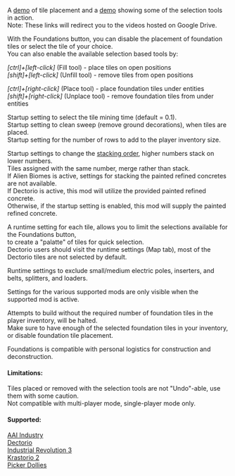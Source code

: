 A [demo](https://drive.google.com/file/d/19IW1BqMI3D-ZT9L8otzVgFEscUW8Nnev/view?usp=drive_link) of tile placement and a [demo](https://drive.google.com/file/d/1-Q80DSgyIuHM7wrxrbzyDSqme0gMSsAz/view?usp=drive_link) showing some of the selection tools in action.  
Note: These links will redirect you to the videos hosted on Google Drive.

With the Foundations button, you can disable the placement of foundation tiles or select the tile of your choice.  
You can also enable the available selection based tools by:  

*[ctrl]+[left-click]* (Fill tool) - place tiles on open positions  
*[shift]+[left-click]* (Unfill tool) - remove tiles from open positions  

*[ctrl]+[right-click]* (Place tool) - place foundation tiles under entities  
*[shift]+[right-click]* (Unplace tool) - remove foundation tiles from under entities  

Startup setting to select the tile mining time (default = 0.1).  
Startup setting to clean sweep (remove ground decorations), when tiles are placed.  
Startup setting for the number of rows to add to the player inventory size.

Startup settings to change the [stacking order](https://mods.factorio.com/mod/Foundations/faq), higher numbers stack on lower numbers.  
Tiles assigned with the same number, merge rather than stack.  
If Alien Biomes is active, settings for stacking the painted refined concretes are not available.  
If Dectorio is active, this mod will utilize the provided painted refined concrete.  
Otherwise, if the startup setting is enabled, this mod will supply the painted refined concrete.  

A runtime setting for each tile, allows you to limit the selections available for the Foundations button,  
to create a "palatte" of tiles for quick selection.  
Dectorio users should visit the runtime settings (Map tab), most of the Dectorio tiles are not selected by default.  

Runtime settings to exclude small/medium electric poles, inserters, and belts, splitters, and loaders.  

Settings for the various supported mods are only visible when the supported mod is active.  

Attempts to build without the required number of foundation tiles in the player inventory, will be halted.  
Make sure to have enough of the selected foundation tiles in your inventory, or disable foundation tile placement.  

Foundations is compatible with personal logistics for construction and deconstruction.  

#### Limitations:  
Tiles placed or removed with the selection tools are not "Undo"-able, use them with some caution.  
Not compatible with multi-player mode, single-player mode only.  

#### Supported:
[AAI Industry](https://mods.factorio.com/mod/aai-industry)  
[Dectorio](https://mods.factorio.com/mod/Dectorio)  
[Industrial Revolution 3](https://mods.factorio.com/mod/IndustrialRevolution3)  
[Krastorio 2](https://mods.factorio.com/mod/Krastorio2)  
[Picker Dollies](https://mods.factorio.com/mod/PickerDollies)  
